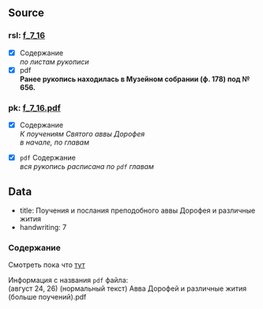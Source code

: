 ## Source

### rsl: [f_7_16][rsl]
- [x] Содержание  
  *по листам рукописи*
- [x] pdf  
**Ранее рукопись находилась в Музейном собрании (ф. 178) под № 656.**
### pk: [f_7_16.pdf][pk]
- [x] Содержание  
  *К поучениям Святого аввы Дорофея*  
  *в начале, по главам*

- [x] `pdf` Содержание  
  *вся рукопись расписана по `pdf` главам*

## Data

* title: Поучения и послания преподобного аввы Дорофея и различные жития
* handwriting: 7


### Содержание
Смотреть пока что [тут][lives_saints]

Информация с названия `pdf` файла:  
(август 24, 26)
(нормальный текст)
Авва Дорофей и различные жития
(больше поучений).pdf



[rsl]: https://lib-fond.ru/lib-rgb/7/f-7-16/

[pk]: ../../../../../../pravoslavie/lives_saints/f_7_16.pdf


[lives_saints]: ../../../lives_saints/Жития_Святых.md